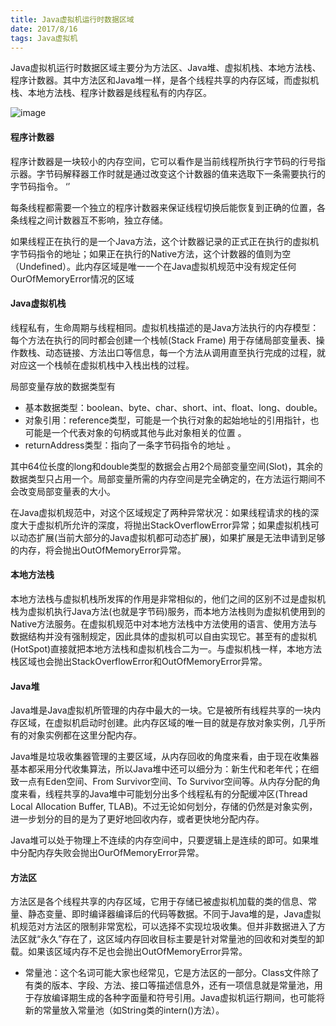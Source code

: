 ```yaml
---
title: Java虚拟机运行时数据区域
date: 2017/8/16
tags: Java虚拟机
---
```



Java虚拟机运行时数据区域主要分为方法区、Java堆、虚拟机栈、本地方法栈、程序计数器。其中方法区和Java堆一样，是各个线程共享的内存区域，而虚拟机栈、本地方法栈、程序计数器是线程私有的内存区。  

![image](http://on3qybwfn.bkt.clouddn.com/20170816001.png)

#### 程序计数器
程序计数器是一块较小的内存空间，它可以看作是当前线程所执行字节码的行号指示器。字节码解释器工作时就是通过改变这个计数器的值来选取下一条需要执行的字节码指令。  ‘’

每条线程都需要一个独立的程序计数器来保证线程切换后能恢复到正确的位置，各条线程之间计数器互不影响，独立存储。     

如果线程正在执行的是一个Java方法，这个计数器记录的正式正在执行的虚拟机字节码指令的地址；如果正在执行的Native方法，这个计数器的值则为空（Undefined）。此内存区域是唯一一个在Java虚拟机规范中没有规定任何OurOfMemoryError情况的区域  

#### Java虚拟机栈
线程私有，生命周期与线程相同。虚拟机栈描述的是Java方法执行的内存模型：每个方法在执行的同时都会创建一个栈帧(Stack Frame) 用于存储局部变量表、操作数栈、动态链接、方法出口等信息，每一个方法从调用直至执行完成的过程，就对应这一个栈帧在虚拟机栈中入栈出栈的过程。

局部变量存放的数据类型有  
- 基本数据类型：boolean、byte、char、short、int、float、long、double。  
- 对象引用：reference类型，可能是一个执行对象的起始地址的引用指针，也可能是一个代表对象的句柄或其他与此对象相关的位置 。  
- returnAddress类型：指向了一条字节码指令的地址 。 

其中64位长度的long和double类型的数据会占用2个局部变量空间(Slot)，其余的数据类型只占用一个。局部变量所需的内存空间是完全确定的，在方法运行期间不会改变局部变量表的大小。  

在Java虚拟机规范中，对这个区域规定了两种异常状况：如果线程请求的栈的深度大于虚拟机所允许的深度，将抛出StackOverflowError异常；如果虚拟机栈可以动态扩展(当前大部分的Java虚拟机都可动态扩展)，如果扩展是无法申请到足够的内存，将会抛出OutOfMemoryError异常。

#### 本地方法栈
本地方法栈与虚拟机栈所发挥的作用是非常相似的，他们之间的区别不过是虚拟机栈为虚拟机执行Java方法(也就是字节码)服务，而本地方法栈则为虚拟机使用到的Native方法服务。在虚拟机规范中对本地方法栈中方法使用的语言、使用方法与数据结构并没有强制规定，因此具体的虚拟机可以自由实现它。甚至有的虚拟机(HotSpot)直接就把本地方法栈和虚拟机栈合二为一。与虚拟机栈一样，本地方法栈区域也会抛出StackOverflowError和OutOfMemoryError异常。  

#### Java堆  
Java堆是Java虚拟机所管理的内存中最大的一块。它是被所有线程共享的一块内存区域，在虚拟机启动时创建。此内存区域的唯一目的就是存放对象实例，几乎所有的对象实例都在这里分配内存。  

Java堆是垃圾收集器管理的主要区域，从内存回收的角度来看，由于现在收集器基本都采用分代收集算法，所以Java堆中还可以细分为：新生代和老年代；在细致一点有Eden空间、From Survivor空间、To Survivor空间等。从内存分配的角度来看，线程共享的Java堆中可能划分出多个线程私有的分配缓冲区(Thread Local Allocation Buffer, TLAB)。不过无论如何划分，存储的仍然是对象实例，进一步划分的目的是为了更好地回收内存，或者更快地分配内存。  

Java堆可以处于物理上不连续的内存空间中，只要逻辑上是连续的即可。如果堆中分配内存失败会抛出OurOfMemoryError异常。  

#### 方法区
方法区是各个线程共享的内存区域，它用于存储已被虚拟机加载的类的信息、常量、静态变量、即时编译器编译后的代码等数据。不同于Java堆的是，Java虚拟机规范对方法区的限制非常宽松，可以选择不实现垃圾收集。但并非数据进入了方法区就“永久”存在了，这区域内存回收目标主要是针对常量池的回收和对类型的卸载。如果该区域内存不足也会抛出OutOfMemoryError异常。
- 常量池：这个名词可能大家也经常见，它是方法区的一部分。Class文件除了有类的版本、字段、方法、接口等描述信息外，还有一项信息就是常量池，用于存放编译期生成的各种字面量和符号引用。Java虚拟机运行期间，也可能将新的常量放入常量池（如String类的intern()方法）。
